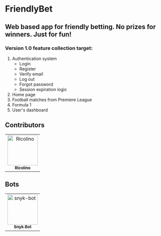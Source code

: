 # FriendlyBet

## Web based app for friendly betting. No prizes for winners. Just for fun!

### Version 1.0 feature collection target:
1) Authentication system
    - Login
    - Register
    - Verify email
    - Log out
    - Forgot password
    - Session expiration logic
2) Home page
3) Football matches from Premiere League
4) Formula 1
5) User's dashboard


## Contributors

<!-- readme: collaborators,contributors,snyk-bot -start -->
<table>
<tr>
    <td align="center">
        <a href="https://github.com/Ricolino">
            <img src="https://github.com/Ricolino.png" width="100;" alt="Ricolino"/>
            <br />
            <sub><b>Ricolino</b></sub>
        </a>
    </td></tr>
</table>
<!-- readme: collaborators,contributors,snyk-bot -end -->

## Bots

<!-- readme: snyk-bot,bots -start -->
<table>
<tr>
    <td align="center">
        <a href="https://github.com/snyk-bot">
            <img src="https://avatars.githubusercontent.com/u/19733683?v=4" width="100;" alt="snyk-bot"/>
            <br />
            <sub><b>Snyk Bot</b></sub>
        </a>
    </td>
</tr>
</table>
<!-- readme: snyk-bot,bots -end -->
